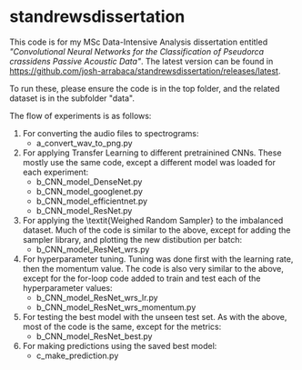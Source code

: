 # standrewsdissertation
This code is for my MSc Data-Intensive Analysis dissertation entitled _"Convolutional Neural Networks for the Classification of Pseudorca crassidens Passive Acoustic Data"_. The latest version can be found in https://github.com/josh-arrabaca/standrewsdissertation/releases/latest.

To run these, please ensure the code is in the top folder, and the related dataset is in the subfolder "data". 

The flow of experiments is as follows:
1. For converting the audio files to spectrograms:
    * a_convert_wav_to_png.py
2. For applying Transfer Learning to different pretrainined CNNs. These mostly use the same code, except a different model was loaded for each experiment:
    * b_CNN_model_DenseNet.py
    * b_CNN_model_googlenet.py
    * b_CNN_model_efficientnet.py
    * b_CNN_model_ResNet.py
3. For applying the \textit{Weighed Random Sampler} to the imbalanced dataset. Much of the code is similar to the above, except for adding the sampler library, and plotting the new distibution per batch:
    * b_CNN_model_ResNet_wrs.py
4. For hyperparameter tuning. Tuning was done first with the learning rate, then the momentum value. The code is also very similar to the above, except for the for-loop code added to train and test each of the hyperparameter values:
    * b_CNN_model_ResNet_wrs_lr.py
    * b_CNN_model_ResNet_wrs_momentum.py
5. For testing the best model with the unseen test set. As with the above, most of the code is the same, except for the metrics: 
    * b_CNN_model_ResNet_best.py
6. For making predictions using the saved best model: 
    * c_make_prediction.py

